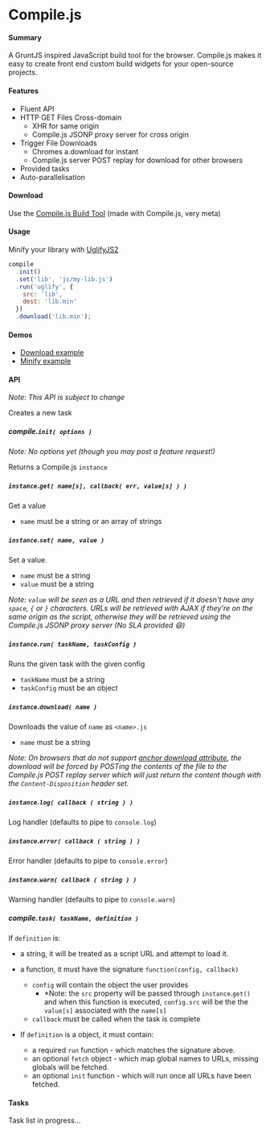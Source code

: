 Compile.js
=========

#### Summary

A GruntJS inspired JavaScript build tool for the browser.
Compile.js makes it easy to create front end custom build widgets for your open-source projects.

#### Features

* Fluent API
* HTTP GET Files Cross-domain
  * XHR for same origin
  * Compile.js JSONP proxy server for cross origin
* Trigger File Downloads
  * Chromes a.download for instant
  * Compile.js server POST replay for download for other browsers
* Provided tasks
* Auto-parallelisation

#### Download

Use the [Compile.js Build Tool](http://jpillora.com/compilejs/builder/index.html) (made with Compile.js, very meta)

#### Usage

Minify your library with [UglifyJS2](https://github.com/mishoo/UglifyJS2)

``` javascript
compile
  .init()
  .set('lib', 'js/my-lib.js')
  .run('uglify', {
    src: 'lib',
    dest: 'lib.min'
  })
  .download('lib.min');
```

#### Demos

* [Download example](http://jpillora.com/compilejs/example/download.html)
* [Minify example](http://jpillora.com/compilejs/example/uglify.html)

#### API

*Note: This API is subject to change*

Creates a new task

##### compile.`init( options )`

*Note: No options yet (though you may post a feature request!)*

Returns a Compile.js `instance`

##### `instance`.`get( name[s], callback( err, value[s] ) )`

Get a value

* `name` must be a string or an array of strings

##### `instance`.`set( name, value )`

Set a value.

* `name` must be a string
* `value` must be a string

*Note: `value` will be seen as a URL and then retrieved if
it doesn't have any `space`, `{` or `}` characters.
URLs will be retrieved with AJAX if they're on the same origin as the script,
otherwise they will be retrieved using the Compile.js JSONP proxy server (No SLA provided :smile:)*

##### `instance`.`run( taskName, taskConfig )`

Runs the given task with the given config

* `taskName` must be a string
* `taskConfig` must be an object

##### `instance`.`download( name )`

Downloads the value of `name` as `<name>.js`

* `name` must be a string

*Note: On browsers that do not support [anchor download attribute](http://caniuse.com/download), the download
will be forced by POSTing the contents of the file to the Compile.js POST replay server which
will just return the content though with the `Content-Disposition` header set.*

##### `instance`.`log( callback ( string ) )`

Log handler (defaults to pipe to `console.log`)

##### `instance`.`error( callback ( string ) )`

Error handler (defaults to pipe to `console.error`)

##### `instance`.`warn( callback ( string ) )`

Warning handler (defaults to pipe to `console.warn`)

##### compile.`task( taskName, definition )`

If `definition` is:

* a string, it will be treated as a script URL and attempt to load it.
* a function, it must have the signature `function(config, callback)`
  * `config` will contain the object the user provides
    * *Note: the `src` property will be passed through `instance`.`get()` and
      when this function is executed, `config.src` will be the the `value[s]`
      associated with the `name[s]`
  * `callback` must be called when the task is complete

* If `definition` is a object, it must contain:
  * a required `run` function - which matches the signature above.
  * an optional `fetch` object - which map global names to URLs, missing globals will be fetched.
  * an optional `init` function - which will run once all URLs have been fetched.

#### Tasks

Task list in progress...


